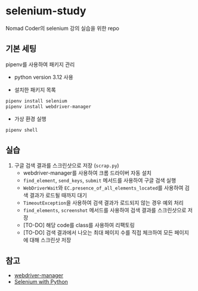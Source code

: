 # selenium-study

Nomad Coder의 selenium 강의 실습을 위한 repo

## 기본 세팅

pipenv를 사용하여 패키지 관리

- python version 3.12 사용

- 설치한 패키지 목록

```bash
pipenv install selenium
pipenv install webdriver-manager
```

- 가상 환경 실행

```bash
pipenv shell
```

## 실습

1. 구글 검색 결과를 스크린샷으로 저장 (`scrap.py`)
   - webdriver-manager를 사용하여 크롬 드라이버 자동 설치
   - `find_element`, `send_keys`, `submit` 메서드를 사용하여 구글 검색 실행
   - `WebDriverWait`와 `EC.presence_of_all_elements_located`를 사용하여 검색 결과가 로드될 때까지 대기
   - `TimeoutException`을 사용하여 검색 결과가 로드되지 않는 경우 예외 처리
   - `find_elements`, `screenshot` 메서드를 사용하여 검색 결과를 스크린샷으로 저장
   - [TO-DO] 해당 code를 class를 사용하여 리팩토링
   - [TO-DO] 검색 결과에서 나오는 최대 페이지 수를 직접 체크하여 모든 페이지에 대해 스크린샷 저장

## 참고

- [webdriver-manager](https://github.com/SergeyPirogov/webdriver_manager)
- [Selenium with Python](https://selenium-python.readthedocs.io/index.html)

